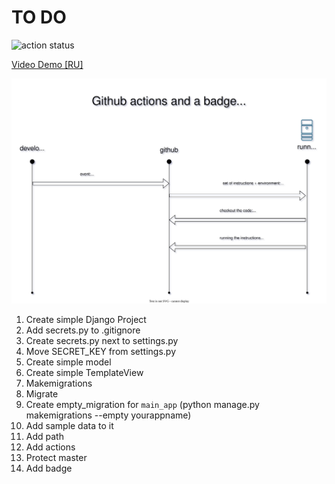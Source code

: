 # TO DO

![action status](https://github.com/dvk-net/github-actions-django/actions/workflows/github-actions-demo.yml/badge.svg)

[Video Demo [RU]](https://youtu.be/0vYJbLEa_fs)

![diagram](github_actions.svg)

1. Create simple Django Project
1. Add secrets.py to .gitignore
1. Create secrets.py next to settings.py
1. Move SECRET_KEY from settings.py
1. Create simple model
1. Create simple TemplateView
1. Makemigrations
1. Migrate
1. Create empty_migration for `main_app` (python manage.py makemigrations --empty yourappname)
1. Add sample data to it
1. Add path
1. Add actions
1. Protect master
1. Add badge

